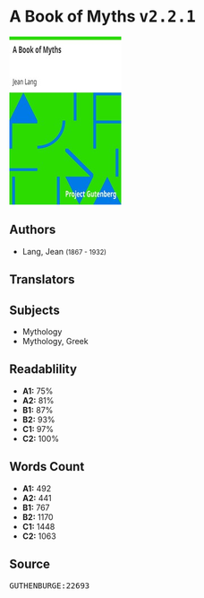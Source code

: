 # A Book of Myths <kbd>v2.2.1</kbd>

![](./cover.medium.jpg "")

## Authors


 - Lang, Jean <small>(1867 - 1932)</small>

## Translators



## Subjects


 - Mythology
 - Mythology, Greek

## Readablility


 - **A1:** 75%
 - **A2:** 81%
 - **B1:** 87%
 - **B2:** 93%
 - **C1:** 97%
 - **C2:** 100%

## Words Count


 - **A1:** 492
 - **A2:** 441
 - **B1:** 767
 - **B2:** 1170
 - **C1:** 1448
 - **C2:** 1063

## Source


<kbd>GUTHENBURGE:22693</kbd>
